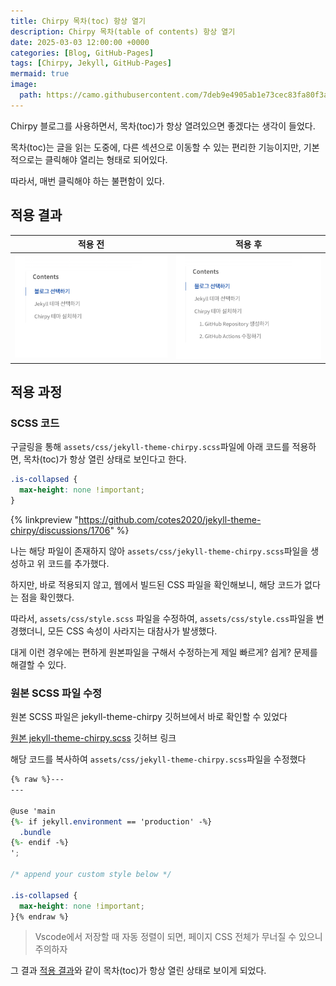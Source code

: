 ```yaml
---
title: Chirpy 목차(toc) 항상 열기
description: Chirpy 목차(table of contents) 항상 열기
date: 2025-03-03 12:00:00 +0000
categories: [Blog, GitHub-Pages]
tags: [Chirpy, Jekyll, GitHub-Pages]
mermaid: true
image:
  path: https://camo.githubusercontent.com/7deb9e4905ab1e73cec83fa80f3a5d0c7f613e6b522a9fdc41d5c79fad37eda8/68747470733a2f2f6368697270792d696d672e6e65746c6966792e6170702f636f6d6d6f6e732f646576696365732d6d6f636b75702e706e67
---
```


Chirpy 블로그를 사용하면서, 목차(toc)가 항상 열려있으면 좋겠다는 생각이 들었다.

목차(toc)는 글을 읽는 도중에, 다른 섹션으로 이동할 수 있는 편리한 기능이지만, 기본적으로는 클릭해야 열리는 형태로 되어있다.

따라서, 매번 클릭해야 하는 불편함이 있다.

## 적용 결과

| 적용 전| 적용 후|
|:---:|:---:|
|![적용 전](/assets/images/2025-03-02/before.png) |![적용 후](/assets/images/2025-03-02/after.png) |

## 적용 과정

### SCSS 코드

구글링을 통해 `assets/css/jekyll-theme-chirpy.scss`파일에 아래 코드를 적용하면, 목차(toc)가 항상 열린 상태로 보인다고 한다.

```scss
.is-collapsed {
  max-height: none !important;
}
```

{% linkpreview "https://github.com/cotes2020/jekyll-theme-chirpy/discussions/1706" %}

나는 해당 파일이 존재하지 않아 `assets/css/jekyll-theme-chirpy.scss`파일을 생성하고 위 코드를 추가했다.

하지만, 바로 적용되지 않고, 웹에서 빌드된 CSS 파일을 확인해보니, 해당 코드가 없다는 점을 확인했다.

따라서, `assets/css/style.scss` 파일을 수정하여, `assets/css/style.css`파일을 변경했더니, 모든 CSS 속성이 사라지는 대참사가 발생했다.

대게 이런 경우에는 편하게 원본파일을 구해서 수정하는게 제일 빠르게? 쉽게? 문제를 해결할 수 있다.


### 원본 SCSS 파일 수정
원본 SCSS 파일은 jekyll-theme-chirpy 깃허브에서 바로 확인할 수 있었다

[원본 jekyll-theme-chirpy.scss](https://github.com/cotes2020/jekyll-theme-chirpy/blob/master/assets/css/jekyll-theme-chirpy.scss) 깃허브 링크

해당 코드를 복사하여 `assets/css/jekyll-theme-chirpy.scss`파일을 수정했다

```scss
{% raw %}---
---

@use 'main
{%- if jekyll.environment == 'production' -%}
  .bundle
{%- endif -%}
';

/* append your custom style below */

.is-collapsed {
  max-height: none !important;
}{% endraw %}
``` 

> Vscode에서 저장할 때 자동 정렬이 되면, 페이지 CSS 전체가 무너질 수 있으니 주의하자

그 결과 [적용 결과](#적용-결과)와 같이 목차(toc)가 항상 열린 상태로 보이게 되었다.
